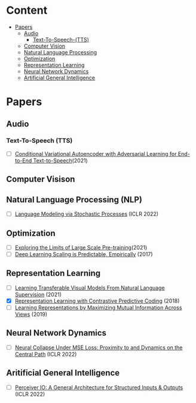 # Content
 
 * [Papers](#Papers)
     * [Audio](#Audio)
         - [Text-To-Speech-(TTS)](#Text-To-Speech-(TTS)) 
     * [Computer Vision](#Computer-Vision)
     * [Natural Language Processing](#Natural-Language-Processing-(NLP))
     * [Optimization](#Optimization)
     * [Representation Learning](#Representation-Learning)
     * [Neural Network Dynamics](#Neural-Network-Dynamics)
     * [Artificial General Intelligence](#Artificial-General-Intelligence)


# Papers
## Audio
### Text-To-Speech (TTS)
 - [ ] [Conditional Variational Autoencoder with Adversarial Learning for End-to-End Text-to-Speech](https://arxiv.org/abs/2106.06103)(2021)

## Computer Visison

## Natural Language Processing (NLP)
 - [ ] [Language Modeling via Stochastic Processes](https://arxiv.org/abs/2203.11370) (ICLR 2022)

## Optimization
 
 - [ ] [Exploring the Limits of Large Scale Pre-training](https://arxiv.org/pdf/2110.02095.pdf)(2021)
 - [ ] [Deep Learning Scaling is Predictable, Empirically](https://arxiv.org/pdf/1712.00409.pdf) (2017)

## Representation Learning
 
 - [ ] [Learning Transferable Visual Models From Natural Language Supervision](https://arxiv.org/pdf/2103.00020.pdf) (2021)
 - [x] [Representation Learning with Contrastive Predictive Coding](https://arxiv.org/pdf/1807.03748.pdf) (2018)
 - [ ] [Learning Representations by Maximizing Mutual Information Across Views](https://arxiv.org/pdf/1906.00910.pdf) (2019)

## Neural Network Dynamics

- [ ] [Neural Collapse Under MSE Loss: Proximity to and Dynamics on the Central Path](https://arxiv.org/abs/2106.02073) (ICLR 2022)

## Aritificial General Intelligence

- [ ] [Perceiver IO: A General Architecture for Structured Inputs & Outputs](https://arxiv.org/abs/2107.14795) (ICLR 2022)
